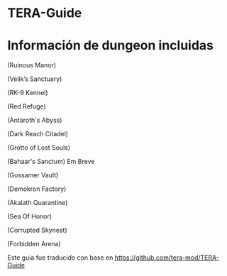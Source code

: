 TERA-Guide
======

# Información de dungeon incluidas


(Ruinous Manor)

(Velik’s Sanctuary)

(RK-9 Kennel)

(Red Refuge)

(Antaroth's Abyss)

(Dark Reach Citadel)

(Grotto of Lost Souls)

(Bahaar's Sanctum) Em Breve

(Gossamer Vault)

(Demokron Factory)

(Akalath Quarantine)

(Sea Of Honor)

(Corrupted Skynest)

(Forbidden Arena)


Este guia fue traducido con base en https://github.com/tera-mod/TERA-Guide
